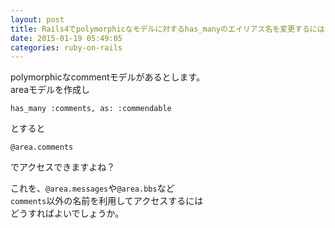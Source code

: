 ```yaml
---
layout: post
title: Rails4でpolymorphicなモデルに対するhas_manyのエイリアス名を変更するには？
date: 2015-01-19 05:49:05
categories: ruby-on-rails
---
```

<!-- {% raw %} -->
<p>polymorphicなcommentモデルがあるとします。<br>
areaモデルを作成し</p>

<pre><code>has_many :comments, as: :commendable 
</code></pre>

<p>とすると</p>

<pre><code>@area.comments 
</code></pre>

<p>でアクセスできますよね？ </p>

<p>これを、<code>@area.messages</code>や<code>@area.bbs</code>など<br>
<code>comments</code>以外の名前を利用してアクセスするには<br>
どうすればよいでしょうか。</p>
<!-- {% endraw %} -->
